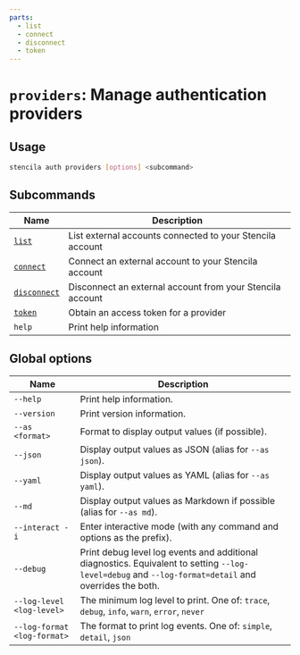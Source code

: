 ```yaml
---
parts:
  - list
  - connect
  - disconnect
  - token
---
```



<!-- Generated from doc comments in Rust. Do not edit. -->

# `providers`: Manage authentication providers

## Usage

```sh
stencila auth providers [options] <subcommand>
```



## Subcommands

| Name | Description |
| --- | --- |
| [`list`](list.md) | List external accounts connected to your Stencila account |
| [`connect`](connect.md) | Connect an external account to your Stencila account |
| [`disconnect`](disconnect.md) | Disconnect an external account from your Stencila account |
| [`token`](token.md) | Obtain an access token for a provider |
| `help` | Print help information |



## Global options

| Name | Description |
| --- | --- |
| `--help` | Print help information. |
| `--version` | Print version information. |
| `--as <format>` | Format to display output values (if possible). |
| `--json` | Display output values as JSON (alias for `--as json`). |
| `--yaml` | Display output values as YAML (alias for `--as yaml`). |
| `--md` | Display output values as Markdown if possible (alias for `--as md`). |
| `--interact -i` | Enter interactive mode (with any command and options as the prefix). |
| `--debug` | Print debug level log events and additional diagnostics. Equivalent to setting `--log-level=debug` and `--log-format=detail` and overrides the both. |
| `--log-level <log-level>` | The minimum log level to print. One of: `trace`, `debug`, `info`, `warn`, `error`, `never` |
| `--log-format <log-format>` | The format to print log events. One of: `simple`, `detail`, `json` |